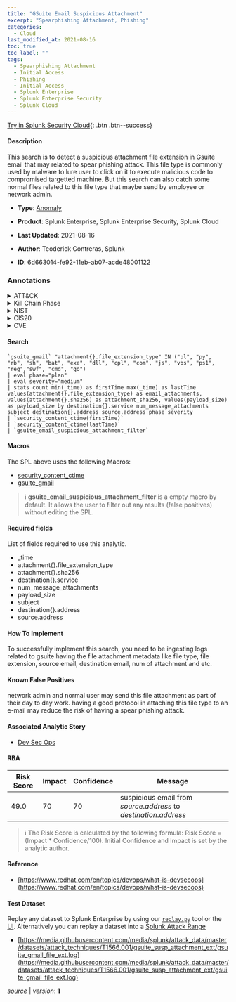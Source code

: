 ```yaml
---
title: "GSuite Email Suspicious Attachment"
excerpt: "Spearphishing Attachment, Phishing"
categories:
  - Cloud
last_modified_at: 2021-08-16
toc: true
toc_label: ""
tags:
  - Spearphishing Attachment
  - Initial Access
  - Phishing
  - Initial Access
  - Splunk Enterprise
  - Splunk Enterprise Security
  - Splunk Cloud
---
```




[Try in Splunk Security Cloud](https://www.splunk.com/en_us/cyber-security.html){: .btn .btn--success}

#### Description

This search is to detect a suspicious attachment file extension in Gsuite email that may related to spear phishing attack. This file type is commonly used by malware to lure user to click on it to execute malicious code to compromised targetted machine. But this search can also catch some normal files related to this file type that maybe send by employee or network admin.

- **Type**: [Anomaly](https://github.com/splunk/security_content/wiki/Detection-Analytic-Types)
- **Product**: Splunk Enterprise, Splunk Enterprise Security, Splunk Cloud

- **Last Updated**: 2021-08-16
- **Author**: Teoderick Contreras, Splunk
- **ID**: 6d663014-fe92-11eb-ab07-acde48001122

### Annotations
<details>
  <summary>ATT&CK</summary>

<div markdown="1">

#### [ATT&CK](https://attack.mitre.org/)

| ID          | Technique   | Tactic         |
| ----------- | ----------- |--------------- |
| [T1566.001](https://attack.mitre.org/techniques/T1566/001/) | Spearphishing Attachment | Initial Access |

| [T1566](https://attack.mitre.org/techniques/T1566/) | Phishing | Initial Access |

</div>
</details>


<details>
  <summary>Kill Chain Phase</summary>

<div markdown="1">

* Exploitation


</div>
</details>


<details>
  <summary>NIST</summary>

<div markdown="1">



</div>
</details>

<details>
  <summary>CIS20</summary>

<div markdown="1">



</div>
</details>

<details>
  <summary>CVE</summary>

<div markdown="1">


</div>
</details>


#### Search

```
`gsuite_gmail` "attachment{}.file_extension_type" IN ("pl", "py", "rb", "sh", "bat", "exe", "dll", "cpl", "com", "js", "vbs", "ps1", "reg","swf", "cmd", "go") 
| eval phase="plan" 
| eval severity="medium" 
| stats count min(_time) as firstTime max(_time) as lastTime values(attachment{}.file_extension_type) as email_attachments, values(attachment{}.sha256) as attachment_sha256, values(payload_size) as payload_size by destination{}.service num_message_attachments  subject destination{}.address source.address phase severity 
| `security_content_ctime(firstTime)` 
| `security_content_ctime(lastTime)` 
| `gsuite_email_suspicious_attachment_filter`
```

#### Macros
The SPL above uses the following Macros:
* [security_content_ctime](https://github.com/splunk/security_content/blob/develop/macros/security_content_ctime.yml)
* [gsuite_gmail](https://github.com/splunk/security_content/blob/develop/macros/gsuite_gmail.yml)

> :information_source:
> **gsuite_email_suspicious_attachment_filter** is a empty macro by default. It allows the user to filter out any results (false positives) without editing the SPL.



#### Required fields
List of fields required to use this analytic.
* _time
* attachment{}.file_extension_type
* attachment{}.sha256
* destination{}.service
* num_message_attachments
* payload_size
* subject
* destination{}.address
* source.address



#### How To Implement
To successfully implement this search, you need to be ingesting logs related to gsuite having the file attachment metadata like file type, file extension, source email, destination email, num of attachment and etc.
#### Known False Positives
network admin and normal user may send this file attachment as part of their day to day work. having a good protocol in attaching this file type to an e-mail may reduce the risk of having a spear phishing attack.

#### Associated Analytic Story
* [Dev Sec Ops](/stories/dev_sec_ops)




#### RBA

| Risk Score  | Impact      | Confidence   | Message      |
| ----------- | ----------- |--------------|--------------|
| 49.0 | 70 | 70 | suspicious email from $source.address$ to $destination{}.address$ |


> :information_source:
> The Risk Score is calculated by the following formula: Risk Score = (Impact * Confidence/100). Initial Confidence and Impact is set by the analytic author.


#### Reference

* [https://www.redhat.com/en/topics/devops/what-is-devsecops](https://www.redhat.com/en/topics/devops/what-is-devsecops)



#### Test Dataset
Replay any dataset to Splunk Enterprise by using our [`replay.py`](https://github.com/splunk/attack_data#using-replaypy) tool or the [UI](https://github.com/splunk/attack_data#using-ui).
Alternatively you can replay a dataset into a [Splunk Attack Range](https://github.com/splunk/attack_range#replay-dumps-into-attack-range-splunk-server)

* [https://media.githubusercontent.com/media/splunk/attack_data/master/datasets/attack_techniques/T1566.001/gsuite_susp_attachment_ext/gsuite_gmail_file_ext.log](https://media.githubusercontent.com/media/splunk/attack_data/master/datasets/attack_techniques/T1566.001/gsuite_susp_attachment_ext/gsuite_gmail_file_ext.log)



[*source*](https://github.com/splunk/security_content/tree/develop/detections/cloud/gsuite_email_suspicious_attachment.yml) \| *version*: **1**